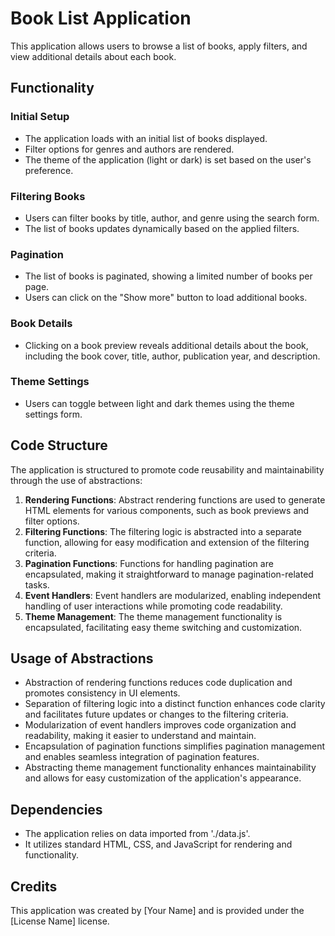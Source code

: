 # Book List Application

This application allows users to browse a list of books, apply filters, and view additional details about each book.

## Functionality

### Initial Setup

- The application loads with an initial list of books displayed.
- Filter options for genres and authors are rendered.
- The theme of the application (light or dark) is set based on the user's preference.

### Filtering Books

- Users can filter books by title, author, and genre using the search form.
- The list of books updates dynamically based on the applied filters.

### Pagination

- The list of books is paginated, showing a limited number of books per page.
- Users can click on the "Show more" button to load additional books.

### Book Details

- Clicking on a book preview reveals additional details about the book, including the book cover, title, author, publication year, and description.

### Theme Settings

- Users can toggle between light and dark themes using the theme settings form.

## Code Structure

The application is structured to promote code reusability and maintainability through the use of abstractions:

1. **Rendering Functions**: Abstract rendering functions are used to generate HTML elements for various components, such as book previews and filter options.
2. **Filtering Functions**: The filtering logic is abstracted into a separate function, allowing for easy modification and extension of the filtering criteria.
3. **Pagination Functions**: Functions for handling pagination are encapsulated, making it straightforward to manage pagination-related tasks.
4. **Event Handlers**: Event handlers are modularized, enabling independent handling of user interactions while promoting code readability.
5. **Theme Management**: The theme management functionality is encapsulated, facilitating easy theme switching and customization.

## Usage of Abstractions

- Abstraction of rendering functions reduces code duplication and promotes consistency in UI elements.
- Separation of filtering logic into a distinct function enhances code clarity and facilitates future updates or changes to the filtering criteria.
- Modularization of event handlers improves code organization and readability, making it easier to understand and maintain.
- Encapsulation of pagination functions simplifies pagination management and enables seamless integration of pagination features.
- Abstracting theme management functionality enhances maintainability and allows for easy customization of the application's appearance.

## Dependencies

- The application relies on data imported from './data.js'.
- It utilizes standard HTML, CSS, and JavaScript for rendering and functionality.

## Credits

This application was created by [Your Name] and is provided under the [License Name] license.

